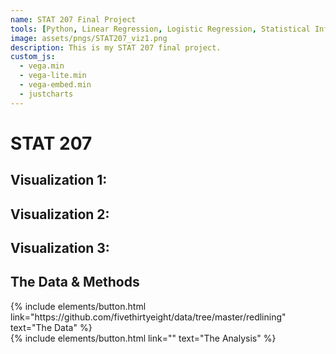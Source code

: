 ```yaml
---
name: STAT 207 Final Project
tools: [Python, Linear Regression, Logistic Regression, Statistical Inference]
image: assets/pngs/STAT207_viz1.png
description: This is my STAT 207 final project.
custom_js:
  - vega.min
  - vega-lite.min
  - vega-embed.min
  - justcharts
---
```



# STAT 207  

## Visualization 1: 

## Visualization 2:  

## Visualization 3: 

## The Data & Methods

<!-- these are written in a combo of html and liquid --> 

<div class="left">
{% include elements/button.html link="https://github.com/fivethirtyeight/data/tree/master/redlining" text="The Data" %}
</div>

<div class="right">
{% include elements/button.html link="" text="The Analysis" %}
</div>

